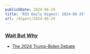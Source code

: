 ```yaml
---
publishDate: 2024-06-29
title: 'RSS Daily Digest: 2024-06-29'
url: /digest/2024-06-29
---
```


### [Wait But Why](https://waitbutwhy.com/)

  * [The 2024 Trump-Biden Debate](https://waitbutwhy.com/2024/06/debate2024.html)
  
